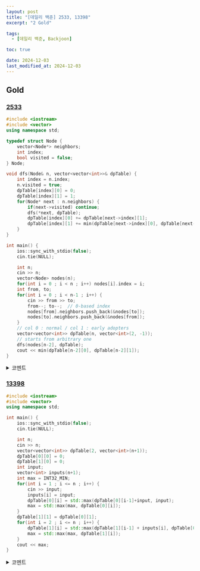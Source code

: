 ```yaml
---
layout: post
title: "[데일리 백준] 2533, 13398"
excerpt: "2 Gold"

tags:
  - [데일리 백준, Backjoon]

toc: true

date: 2024-12-03
last_modified_at: 2024-12-03
---
```

## Gold
### [2533][def]

```c++
#include <iostream>
#include <vector>
using namespace std;

typedef struct Node {
    vector<Node*> neighbors;
    int index;
    bool visited = false;
} Node;

void dfs(Node& n, vector<vector<int>>& dpTable) {
    int index = n.index;
    n.visited = true;
    dpTable[index][0] = 0;
    dpTable[index][1] = 1;
    for(Node* next : n.neighbors) {
        if(next->visited) continue;
        dfs(*next, dpTable);
        dpTable[index][0] += dpTable[next->index][1];
        dpTable[index][1] += min(dpTable[next->index][0], dpTable[next->index][1]);
    }
}

int main() {
    ios::sync_with_stdio(false);
    cin.tie(NULL);

    int n;
    cin >> n;
    vector<Node> nodes(n);
    for(int i = 0 ; i < n ; i++) nodes[i].index = i;
    int from, to;
    for(int i = 0 ; i < n-1 ; i++) {
        cin >> from >> to;
        from--; to--;  // 0-based index
        nodes[from].neighbors.push_back(&nodes[to]);
        nodes[to].neighbors.push_back(&nodes[from]);
    }
    // col 0 : normal / col 1 : early adopters
    vector<vector<int>> dpTable(n, vector<int>(2, -1));
    // starts from arbitrary one
    dfs(nodes[n-2], dpTable);
    cout << min(dpTable[n-2][0], dpTable[n-2][1]);
}
```

<details>
<summary>코멘트</summary>
<div markdown="1">

- 트리에서의 Dynamic Programming  
  - 각 노드의 상태가 단 두 가지로 나뉘어 짐을 바탕으로, 빠르게 다이나믹 프로그래밍을 적용해볼 생각을 하는 것이 핵심.  

</div>
</details>

### [13398][def2]

```c++
#include <iostream>
#include <vector>
using namespace std;

int main() {
    ios::sync_with_stdio(false);
    cin.tie(NULL);

    int n;
    cin >> n;
    vector<vector<int>> dpTable(2, vector<int>(n+1));
    dpTable[0][0] = 0;
    dpTable[1][0] = 0;
    int input;
    vector<int> inputs(n+1);
    int max = INT32_MIN;
    for(int i = 1 ; i <= n ; i++) {
        cin >> input;
        inputs[i] = input;
        dpTable[0][i] = std::max(dpTable[0][i-1]+input, input);
        max = std::max(max, dpTable[0][i]);
    }
    dpTable[1][1] = dpTable[0][1];
    for(int i = 2 ; i <= n ; i++) {
        dpTable[1][i] = std::max(dpTable[1][i-1] + inputs[i], dpTable[0][i-1]);
        max = std::max(max, dpTable[1][i]);
    }
    cout << max;
}
```

<details>
<summary>코멘트</summary>
<div markdown="1">

- 다이나믹 프로그래밍.

- 먹기 싫은 숫자는 한 번 편식할 수 있다.  
그런데 양파를 편식해서 버렸다가, 나중에 더 어마무시한 빌런인 오이를 만난다면,  
울며 겨자먹기로 다시 양파를 꺼내 먹어야 겠죠?  

</div>
</details>

[def]: https://www.acmicpc.net/problem/2533
[def2]: https://www.acmicpc.net/problem/13398